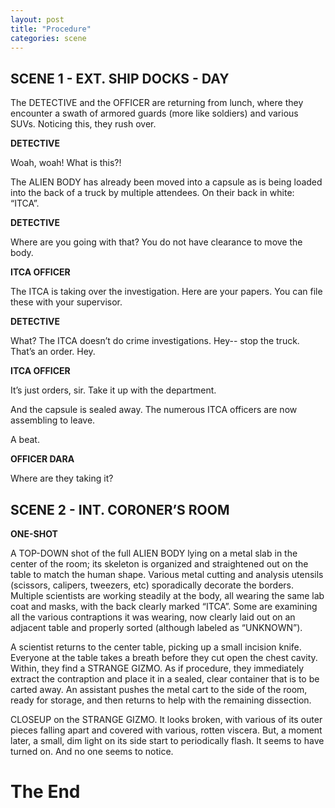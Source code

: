```yaml
---
layout: post
title: "Procedure"
categories: scene
---
```


## SCENE 1 - EXT. SHIP DOCKS - DAY

The DETECTIVE and the OFFICER are returning from lunch, where they encounter a swath of armored guards (more like soldiers) and various SUVs. Noticing this, they rush over.

**DETECTIVE**

Woah, woah! What is this?!

The ALIEN BODY has already been moved into a capsule as is being loaded into the back of a truck by multiple attendees. On their back in white: “ITCA”.

**DETECTIVE**

Where are you going with that? You do not have clearance to move the body.

**ITCA OFFICER**

The ITCA is taking over the investigation. Here are your papers. You can file these with your supervisor.

**DETECTIVE**

What? The ITCA doesn’t do crime investigations. Hey-- stop the truck. That’s an order. Hey.

**ITCA OFFICER**

It’s just orders, sir. Take it up with the department.

And the capsule is sealed away. The numerous ITCA officers are now assembling to leave.

A beat.

**OFFICER DARA**

Where are they taking it?

## SCENE 2 - INT. CORONER’S ROOM

**ONE-SHOT**

A TOP-DOWN shot of the full ALIEN BODY lying on a metal slab in the center of the room; its skeleton is organized and straightened out on the table to match the human shape. Various metal cutting and analysis utensils (scissors, calipers, tweezers, etc) sporadically decorate the borders. Multiple scientists are working steadily at the body, all wearing the same lab coat and masks, with the back clearly marked “ITCA”. Some are examining all the various contraptions it was wearing, now clearly laid out on an adjacent table and properly sorted (although labeled as “UNKNOWN”).

A scientist returns to the center table, picking up a small incision knife. Everyone at the table takes a breath before they cut open the chest cavity. Within, they find a STRANGE GIZMO. As if procedure, they immediately extract the contraption and place it in a sealed, clear container that is to be carted away. An assistant pushes the metal cart to the side of the room, ready for storage, and then returns to help with the remaining dissection.

CLOSEUP on the STRANGE GIZMO. It looks broken, with various of its outer pieces falling apart and covered with various, rotten viscera. But, a moment later, a small, dim light on its side start to periodically flash. It seems to have turned on. And no one seems to notice.

# The End
